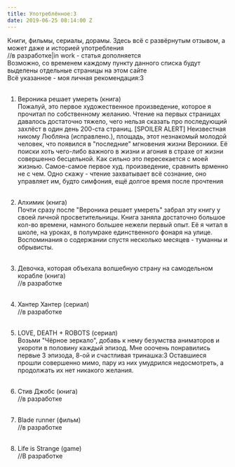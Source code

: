 ```yaml
---
title: Употреблённое:3
date: 2019-06-25 08:14:00 Z
---
```


Книги, фильмы, сериалы, дорамы. Здесь всё с развёрнутым отзывом, а может даже и историей употребления<br>
//в разработке|in work - статья дополняется<br>
Возможно, со временем каждому пункту данного списка будут выделены отдельные страницы на этом сайте<br>
Всё указанное - моя личная рекомендация:3<br><br>

1. Вероника решает умереть (книга)<br>
Пожалуй, это первое художественное произведение, которое я прочитал по собственному желанию. Чтение на первых страницах давалось достаточно тяжело, чего нельзя сказать про последующий захлёст в один день 200-ста страниц.
[SPOILER ALERT] 
Неизвестная никому Любляна (исправлено.), площадь, этот незнакомый молодой человек, что появился в "последние" мгновения жизни Вероники. Её поиски хоть чего-либо важного в жизни и агония в страхе от жизни совершенно бесцельной. Как сильно это пересекается с моей жизнью.
Самое-самое первое худ. произведение, сравнить врменно не с чем. Одно скажу - чтение захватывает всё сознание, оно управляет им, будто симфония, ещё долгое время после прочтения
<br><br>

2. Алхимик (книга)<br>
Почти сразу после "Вероника решает умереть" забрал эту книгу у своей личной просветительницы. Книга заняла достаточно большое кол-во времени, намного большее нежели первый опыт. Её я читал в школе, на уроках, в полумраке единственного фонаря на улице. Воспоминания о содержании спустя несколько месяцев - туманны и обрывисты.
<br><br>

3. Девочка, которая объехала волшебную страну на самодельном корабле (книга)<br>
//в разработке
<br><br>

4. Хантер Хантер (сериал)<br>
//в разработке
<br><br>

5. LOVE, DEATH + ROBOTS (сериал)<br>
Возьми "Чёрное зеркало", добавь к нему безумства аниматоров и укороти в половину каждый эпизод. Мне ооочень понравились первые 3 эпизода, 8-ой и счастливая тринашка:3 Оставшиеся прошли совершенно мимо, пару из них умудрился недосмотреть, а продолжать их нет никакого желания. 
<br><br>

6. Стив Джобс (книга)<br>
//в разработке
<br><br>

7. Blade runner (фильм)<br>
//в разработке
<br><br>

8. Life is Strange (game)<br>
//В разработке
<br><br>